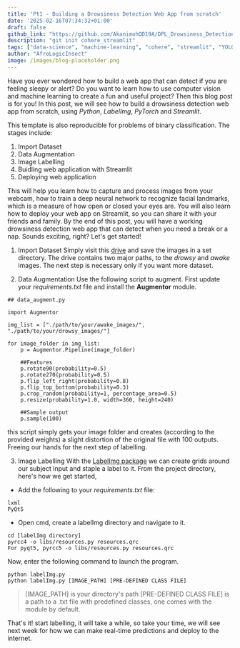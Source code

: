 ```yaml
---
title: 'Pt1 - Building a Drowsiness Detection Web App from scratch'
date: '2025-02-16T07:34:32+01:00'
draft: false
github_link: "https://github.com/AkanimohOD19A/DPL_Drowsiness_Detection"
description: "git init cohere_streamlit"
tags: ["data-science", "machine-learning", "cohere", "streamlit", "YOLOv6", "tutorial", "lifecycle"]
author: "AfroLogicInsect"
image: /images/blog-placeholder.png
---
```


Have you ever wondered how to build a web app that can detect if you are feeling sleepy or alert? Do you want to learn how to use computer vision and machine learning to create a fun and useful project? Then this blog post is for you! In this post, we will see how to build a drowsiness detection web app from scratch, using _Python_, _LabelImg_, _PyTorch_ and _Streamlit_. 

This template is also reproducible for problems of binary classification. The stages include:
1. Import Dataset
2. Data Augmentation
3. Image Labelling
4. Buidling web application with Streamlit
5. Deploying web application


This will help you learn how to capture and process images from your webcam, how to train a deep neural network to recognize facial landmarks, which is a measure of how open or closed your eyes are. You will also learn how to deploy your web app on Streamlit, so you can share it with your friends and family. By the end of this post, you will have a working drowsiness detection web app that can detect when you need a break or a nap. Sounds exciting, right? Let's get started!

1. Import Dataset
Simply visit this [drive](https://drive.google.com/drive/folders/18RdVVSIW135g3t4zPi9Ys6-Enw7nu8Qh?usp=sharing) and save the images in a set directory. The drive contains two major paths, to the *drowsy* and *awake* images. The next step is necessary only if you want more dataset.

2. Data Augmentation
Use the following script to augment. First update your _requirements.txt_ file and install the __Augmentor__ module.
```
## data_augment.py

import Augmentor

img_list = ["./path/to/your/awake_images/", "./path/to/your/drowsy_images/"]

for image_folder in img_list:
    p = Augmentor.Pipeline(image_folder)

    ##Features
    p.rotate90(probability=0.5)
    p.rotate270(probability=0.5)
    p.flip_left_right(probability=0.8)
    p.flip_top_bottom(probability=0.3)
    p.crop_random(probability=1, percentage_area=0.5)
    p.resize(probability=1.0, width=360, height=240)

    ##Sample output
    p.sample(100)
```

this script simply gets your image folder and creates (according to the provided weights) a slight distortion of the original file with 100 outputs. Freeing our hands for the next step of labelling.

3. Image Labelling 
With the [LabelImg package](https://github.com/HumanSignal/labelImg) we can create grids around our subject input and staple a label to it. From the project directory, here's how we get started, 
- Add the following to your _requirements.txt_ file:
```
lxml
PyQt5
```

- Open cmd, create a labelImg directory and navigate to it.
```
cd [labelImg directory]
pyrcc4 -o libs/resources.py resources.qrc
For pyqt5, pyrcc5 -o libs/resources.py resources.qrc
```

Now, enter the following command to launch the program.
```
python labelImg.py
python labelImg.py [IMAGE_PATH] [PRE-DEFINED CLASS FILE]
```
> [IMAGE_PATH] is your directory's path
> [PRE-DEFINED CLASS FILE] is a path to a .txt file with predefined classes, one comes with the module by default.

That's it! start labelling, it will take a while, so take your time, we will see next week for how we can make real-time predictions and deploy to the internet.